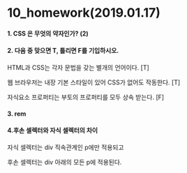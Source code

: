# 10_homework(2019.01.17)



#### 1. CSS 은 무엇의 약자인가? (2)

#### 2. 다음 중 맞으면 T, 틀리면 F를 기입하시오. 

HTML과 CSS는 각자 문법을 갖는 별개의 언어이다. [T]

웹 브라우저는 내장 기본 스타일이 있어 CSS가 없어도 작동한다. [T]

자식요소 프로퍼티는 부토의 프로퍼티를 모두 상속 받는다. [F]

#### 3. rem

#### 4.후손 셀렉터와 자식 셀렉터의 차이

자식 셀렉터는 div 직속관계인 p에만 적용되고 

후손 셀렉터는 div 아래의 모든 p에 적용된다.